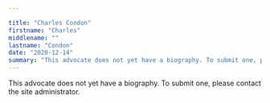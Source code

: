 ```yaml
---

title: "Charles Condon"
firstname: "Charles"
middlename: ""
lastname: "Condon"
date: "2020-12-14"
summary: "This advocate does not yet have a biography. To submit one, please contact the site administrator."
---
```

This advocate does not yet have a biography. To submit one, please contact the site administrator.


